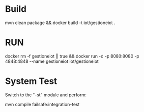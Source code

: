 # Build
mvn clean package && docker build -t iot/gestioneiot .

# RUN

docker rm -f gestioneiot || true && docker run -d -p 8080:8080 -p 4848:4848 --name gestioneiot iot/gestioneiot 

# System Test

Switch to the "-st" module and perform:

mvn compile failsafe:integration-test
